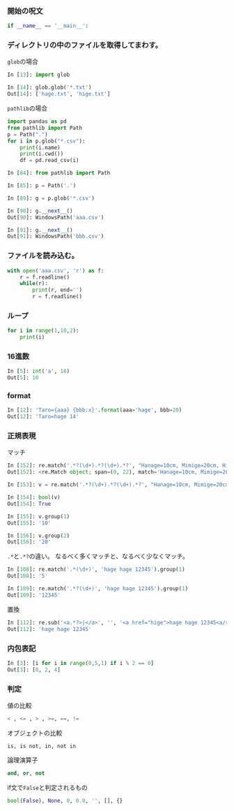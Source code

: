 ### 開始の呪文

```python
if __name__ == '__main__':
```

### ディレクトリの中のファイルを取得してまわす。
```glob```の場合
```python
In [13]: import glob

In [14]: glob.glob('*.txt')
Out[14]: ['hage.txt', 'hige.txt']
```

```pathlib```の場合

```python
import pandas as pd
from pathlib import Path
p = Path(".")
for i in p.glob("*.csv"):
    print(i.name)
    print(i.cwd())
    df = pd.read_csv(i)
```

```python
In [84]: from pathlib import Path

In [85]: p = Path('.')

In [89]: g = p.glob('*.csv')

In [90]: g.__next__()
Out[90]: WindowsPath('aaa.csv')

In [91]: g.__next__()
Out[91]: WindowsPath('bbb.csv')

```


### ファイルを読み込む。
```python
with open('aaa.csv', 'r') as f:
    r = f.readline()
    while(r):
        print(r, end='')
        r = f.readline()
```

### ループ
```python
for i in range(1,10,2):
    print(i)
```

### 16進数
```python
In [5]: int('a', 16)
Out[5]: 10
```

### format
```python
In [12]: 'Taro={aaa} {bbb:x}'.format(aaa='hage', bbb=20)
Out[12]: 'Taro=hage 14'
```

### 正規表現

マッチ

```python
In [152]: re.match('.*?(\d+).*?(\d+).*?', "Hanage=10cm, Mimige=20cm, Hige=30cm")
Out[152]: <re.Match object; span=(0, 22), match='Hanage=10cm, Mimige=20'>

In [153]: v = re.match('.*?(\d+).*?(\d+).*?', "Hanage=10cm, Mimige=20cm, Hige=30cm")

In [154]: bool(v)
Out[154]: True

In [155]: v.group(1)
Out[155]: '10'

In [156]: v.group(2)
Out[156]: '20'
```

```.*```と```.*?```の違い。
なるべく多くマッチと、なるべく少なくマッチ。

```python
In [108]: re.match('.*(\d+)', 'hage hage 12345').group(1)
Out[108]: '5'

In [109]: re.match('.*?(\d+)', 'hage hage 12345').group(1)
Out[109]: '12345'
```

置換
```python
In [112]: re.sub('<a.*?>|</a>', '', '<a href="hige">hage hage 12345<a/>')
Out[112]: 'hage hage 12345'
```

### 内包表記 
```python
In [3]: [i for i in range(0,5,1) if i % 2 == 0]
Out[3]: [0, 2, 4]
```

### 判定
値の比較
```python
< , <= , > , >=, ==, !=
```

オブジェクトの比較
```pyhton
is, is not, in, not in
```

論理演算子
```python
and, or, not
```

if文で```False```と判定されるもの
```python
bool(False), None, 0, 0.0, '', [], {}
```

